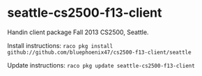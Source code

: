 seattle-cs2500-f13-client
==========

Handin client package Fall 2013 CS2500, Seattle.

Install instructions:
```raco pkg install github://github.com/bluephoenix47/cs2500-f13-client/seattle```

Update instructions:
```raco pkg update seattle-cs2500-f13-client```

